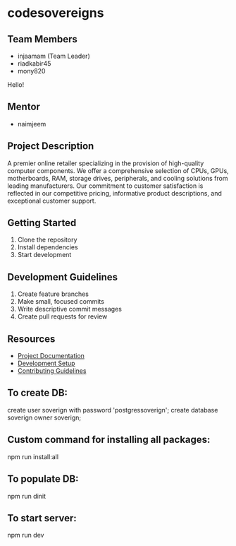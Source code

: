 # codesovereigns

## Team Members
- injaamam (Team Leader)
- riadkabir45
- mony820

Hello!

## Mentor
- naimjeem

## Project Description
A premier online retailer specializing in the provision of high-quality computer components. We offer a comprehensive selection of CPUs, GPUs, motherboards, RAM, storage drives, peripherals, and cooling solutions from leading manufacturers. Our commitment to customer satisfaction is reflected in our competitive pricing, informative product descriptions, and exceptional customer support.

## Getting Started
1. Clone the repository
2. Install dependencies
3. Start development

## Development Guidelines
1. Create feature branches
2. Make small, focused commits
3. Write descriptive commit messages
4. Create pull requests for review

## Resources
- [Project Documentation](docs/)
- [Development Setup](docs/setup.md)
- [Contributing Guidelines](CONTRIBUTING.md)

## To create DB:
create user soverign with password 'postgressoverign';
create database soverign owner soverign;

## Custom command for installing all packages:
npm run install:all

## To populate DB:
npm run dinit

## To start server:
npm run dev